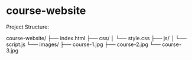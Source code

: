 # course-website

Project Structure:

course-website/
├── index.html
├── css/
│   └── style.css
├── js/
│   └── script.js
└── images/
    ├── course-1.jpg
    ├── course-2.jpg
    └── course-3.jpg






